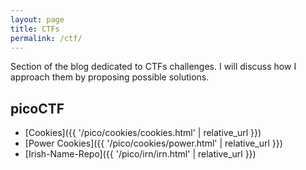 ```yaml
---
layout: page
title: CTFs
permalink: /ctf/
---
```

Section of the blog dedicated to CTFs challenges. I will discuss how I approach them by proposing possible solutions.

## picoCTF
- [Cookies]({{ '/pico/cookies/cookies.html' | relative_url }})
- [Power Cookies]({{ '/pico/cookies/power.html' | relative_url }}) 
- [Irish-Name-Repo]({{ '/pico/irn/irn.html' | relative_url }})
